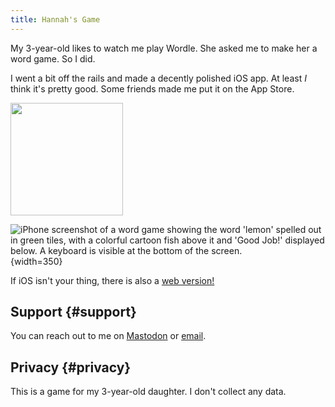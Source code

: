 ```yaml
---
title: Hannah's Game
---
```


My 3-year-old likes to watch me play Wordle. She asked me to make her a word game. So I did.

I went a bit off the rails and made a decently polished iOS app. At least _I_ think it's pretty good. Some friends made me put it on the App Store.


<a href="https://apps.apple.com/us/app/hannah-s-game/id6740501286">
    <img src="/assets/img/app_store_badge.svg" width="180">
</a>

![iPhone screenshot of a word game showing the word 'lemon' spelled out in green tiles, with a colorful cartoon fish above it and 'Good Job!' displayed below. A keyboard is visible at the bottom of the screen.](/media/hannahs-game-ios.png) {width=350}

If iOS isn't your thing, there is also a [web version!](https://hannahsgame.samwarnick.com)

## Support {#support}

You can reach out to me on [Mastodon](https://mastodon.social/@samwarnick) or <a href="mailto:sam@warnick.me?subject=Hannah's Game">email</a>.

## Privacy {#privacy}

This is a game for my 3-year-old daughter. I don't collect any data.
